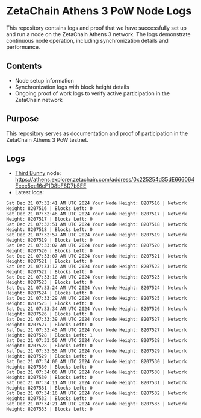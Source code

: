 # ZetaChain Athens 3 PoW Node Logs
This repository contains logs and proof that we have successfully set up and run a node on the ZetaChain Athens 3 network. The logs demonstrate continuous node operation, including synchronization details and performance.

## Contents
- Node setup information
- Synchronization logs with block height details
- Ongoing proof of work logs to verify active participation in the ZetaChain network

## Purpose
This repository serves as documentation and proof of participation in the ZetaChain Athens 3 PoW testnet.

## Logs

- [Third Bunny](https://thirdbunny.xyz/) node: https://athens.explorer.zetachain.com/address/0x225254d35dE666064Eccc5ce16eF1D8bF8D7b5EE
- Latest logs:
```
Sat Dec 21 07:32:41 AM UTC 2024 Your Node Height: 8207516 | Network Height: 8207516 | Blocks Left: 0
Sat Dec 21 07:32:46 AM UTC 2024 Your Node Height: 8207517 | Network Height: 8207517 | Blocks Left: 0
Sat Dec 21 07:32:51 AM UTC 2024 Your Node Height: 8207518 | Network Height: 8207518 | Blocks Left: 0
Sat Dec 21 07:32:57 AM UTC 2024 Your Node Height: 8207519 | Network Height: 8207519 | Blocks Left: 0
Sat Dec 21 07:33:02 AM UTC 2024 Your Node Height: 8207520 | Network Height: 8207520 | Blocks Left: 0
Sat Dec 21 07:33:07 AM UTC 2024 Your Node Height: 8207521 | Network Height: 8207521 | Blocks Left: 0
Sat Dec 21 07:33:12 AM UTC 2024 Your Node Height: 8207522 | Network Height: 8207522 | Blocks Left: 0
Sat Dec 21 07:33:18 AM UTC 2024 Your Node Height: 8207523 | Network Height: 8207523 | Blocks Left: 0
Sat Dec 21 07:33:24 AM UTC 2024 Your Node Height: 8207524 | Network Height: 8207524 | Blocks Left: 0
Sat Dec 21 07:33:29 AM UTC 2024 Your Node Height: 8207525 | Network Height: 8207525 | Blocks Left: 0
Sat Dec 21 07:33:34 AM UTC 2024 Your Node Height: 8207526 | Network Height: 8207526 | Blocks Left: 0
Sat Dec 21 07:33:39 AM UTC 2024 Your Node Height: 8207527 | Network Height: 8207527 | Blocks Left: 0
Sat Dec 21 07:33:45 AM UTC 2024 Your Node Height: 8207527 | Network Height: 8207528 | Blocks Left: 1
Sat Dec 21 07:33:50 AM UTC 2024 Your Node Height: 8207528 | Network Height: 8207528 | Blocks Left: 0
Sat Dec 21 07:33:55 AM UTC 2024 Your Node Height: 8207529 | Network Height: 8207529 | Blocks Left: 0
Sat Dec 21 07:34:00 AM UTC 2024 Your Node Height: 8207530 | Network Height: 8207530 | Blocks Left: 0
Sat Dec 21 07:34:06 AM UTC 2024 Your Node Height: 8207530 | Network Height: 8207530 | Blocks Left: 0
Sat Dec 21 07:34:11 AM UTC 2024 Your Node Height: 8207531 | Network Height: 8207531 | Blocks Left: 0
Sat Dec 21 07:34:16 AM UTC 2024 Your Node Height: 8207532 | Network Height: 8207532 | Blocks Left: 0
Sat Dec 21 07:34:21 AM UTC 2024 Your Node Height: 8207533 | Network Height: 8207533 | Blocks Left: 0
```
